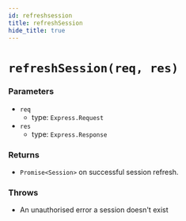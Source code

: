 ```yaml
---
id: refreshsession
title: refreshSession
hide_title: true
---
```


# ``refreshSession(req, res)``
### Parameters
- ``req`` 
  - type: ``Express.Request``
- ``res`` 
  - type: ``Express.Response``

### Returns
- ``Promise<Session>``  on successful session refresh.

### Throws
- An unauthorised error a session doesn't exist
